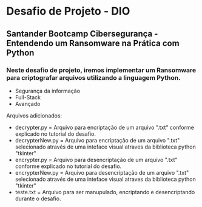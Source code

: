 # Desafio de Projeto - DIO
## Santander Bootcamp Cibersegurança - Entendendo um Ransomware na Prática com Python
### Neste desafio de projeto, iremos implementar um Ransomware para criptografar arquivos utilizando a linguagem Python.
 - Segurança da informação
 - Full-Stack
 - Avançado

Arquivos adicionados:
 - decrypter.py = Arquivo para encriptação de um arquivo ".txt" conforme explicado no tutorial do desafio.
 - decrypterNew.py = Arquivo para encriptação  de um arquivo ".txt" selecionado através de uma inteface visual atraves da biblioteca python "tkinter"
 - encrypter.py =  Arquivo para desencriptação de um arquivo ".txt" conforme explicado no tutorial do desafio.
 - encrypterNew.py = Arquivo para desencriptação  de um arquivo ".txt" selecionado através de uma inteface visual atraves da biblioteca python "tkinter"
 - teste.txt = Arquivo para ser manupulado, encriptando e desencriptando durante o desafio.
